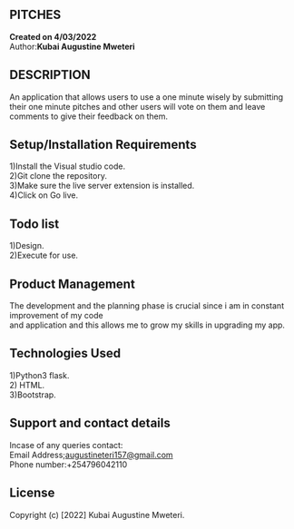 ## PITCHES
 <strong>Created on 4/03/2022</strong><br>
 Author:<strong>Kubai Augustine Mweteri</strong>

 ## DESCRIPTION
An application that allows users to use a one minute wisely by submitting their one minute pitches and other users will vote on them and leave comments to give their feedback on them.

 ## Setup/Installation Requirements
1)Install the Visual studio code.<br>2)Git clone the repository.<br>3)Make sure the live server extension is installed.<br>4)Click on Go live.

## Todo list
1)Design.<br>2)Execute for  use.

## Product Management
The development and the planning phase is crucial since i am in constant improvement of my code<br>
and application and this allows me to grow my skills in upgrading my app.

## Technologies Used
1)Python3 flask.<br>2) HTML.<br> 3)Bootstrap.

## Support and contact details
Incase of any queries contact:<br>
Email Address;augustineteri157@gmail.com<br>
Phone number:+254796042110

## License
Copyright (c) [2022] Kubai Augustine Mweteri.
